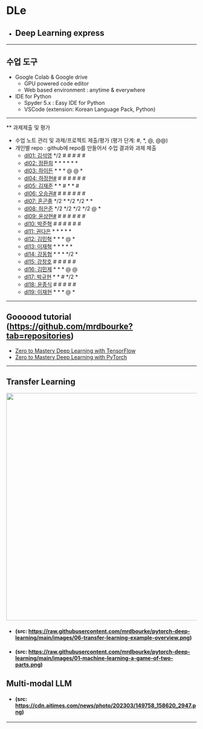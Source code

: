 # DLe
- ## Deep Learning express
---
## 수업 도구
* Google Colab & Google drive
  - GPU powered code editor
  - Web based environment : anytime & everywhere
* IDE for Python
  - Spyder 5.x : Easy IDE for Python
  - VSCode (extension: Korean Language Pack, Python)
---  

** 과제제출 및 평가
- 수업 노트 관리 및 과제/프로젝트 제출/평가 (평가 단계: #, *, @, @@)
- 개인별 repo : github에 repo를 만들어서 수업 결과와 과제 제출                
  * [dl01: 김석영](https://github.com/cheesedog-paradise/dl01) */2 # # # # #
  * [dl02: 정환희](https://github.com/alemskdlt/dl02) * * * * * *
  * [dl03: 하이든](https://github.com/HayDen-Gonne/dl03) * * * @ @ *
  * [dl04: 하정현#]() # # # # # #
  * [dl05: 김재준](https://github.com/jaejun22/dl05) * * # * * #
  * [dl06: 오승권#]() # # # # # #
  * [dl07: 혼곤졸](https://github.com/20211527/dl07) */2 * */2 */2 * *
  * [dl08: 허은준](https://github.com/kukichocollis/dl08) */2 */2 */2 */2 @ *
  * [dl09: 윤상현#]() # # # # # #
  * [dl10: 박준혁](https://github.com/20212609/dl10) # # # # # #
  * [dl11: 권다은](https://github.com/daeunkk/dl11) * * * * *
  * [dl12: 김민혁](https://github.com/JerryK97/dl12) * * * @ *
  * [dl13: 이재혁](https://github.com/jae-hyuck/dl13) * * * * *
  * [dl14: 강동협](https://github.com/Hyup98/DL14) * * * */2 *
  * [dl15: 강창호](https://github.com/Kangchangho1234/dl15) # # # # #
  * [dl16: 김민제](https://github.com/mixhub10/dl16) * * * @ @
  * [dl17: 박규현](https://github.com/Park20182618/dl17) * * # */2 *
  * [dl18: 윤종식](https://github.com/jongsik22/dl18) # # # # #
  * [dl19: 이재현](https://github.com/iamgus123/dl19) * * * @ *
  
---
## Goooood tutorial (https://github.com/mrdbourke?tab=repositories)  
- [Zero to Mastery Deep Learning with TensorFlow](https://github.com/mrdbourke/tensorflow-deep-learning)
- [Zero to Mastery Deep Learning with PyTorch](https://github.com/mrdbourke/pytorch-deep-learning)
---
## Transfer Learning 
<img src="https://github.com/mrdbourke/pytorch-deep-learning/raw/main/images/06-transfer-learning-example-overview.png" width=900 height=600>  

- #### (src: https://raw.githubusercontent.com/mrdbourke/pytorch-deep-learning/main/images/06-transfer-learning-example-overview.png)  
- #### (src: https://raw.githubusercontent.com/mrdbourke/pytorch-deep-learning/main/images/01-machine-learning-a-game-of-two-parts.png)

## Multi-modal LLM  
- #### (src: https://cdn.aitimes.com/news/photo/202303/149758_158620_2947.png)  

---
